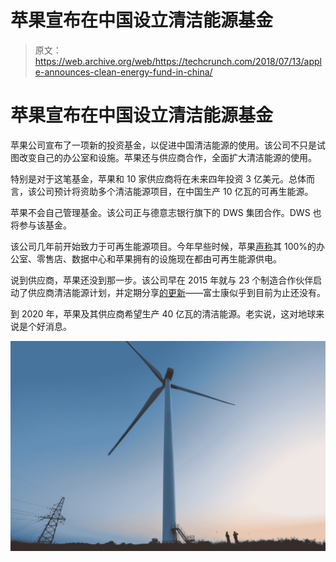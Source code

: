 # 苹果宣布在中国设立清洁能源基金 

> 原文：<https://web.archive.org/web/https://techcrunch.com/2018/07/13/apple-announces-clean-energy-fund-in-china/>

# 苹果宣布在中国设立清洁能源基金

苹果公司宣布了一项新的投资基金，以促进中国清洁能源的使用。该公司不只是试图改变自己的办公室和设施。苹果还与供应商合作，全面扩大清洁能源的使用。

特别是对于这笔基金，苹果和 10 家供应商将在未来四年投资 3 亿美元。总体而言，该公司预计将资助多个清洁能源项目，在中国生产 10 亿瓦的可再生能源。

苹果不会自己管理基金。该公司正与德意志银行旗下的 DWS 集团合作。DWS 也将参与该基金。

该公司几年前开始致力于可再生能源项目。今年早些时候，苹果[声称](https://web.archive.org/web/20221025222232/https://techcrunch.com/2018/04/09/apple-says-its-global-facilities-are-now-powered-by-100-percent-clean-energy/)其 100%的办公室、零售店、数据中心和苹果拥有的设施现在都由可再生能源供电。

说到供应商，苹果还没到那一步。该公司早在 2015 年就与 23 个制造合作伙伴启动了供应商清洁能源计划，并定期分享[的更新](https://web.archive.org/web/20221025222232/https://www.apple.com/ru/environment/pdf/Apple_Supplier_Clean_Energy_Program_Update_April_2018.pdf)——富士康似乎到目前为止还没有。

到 2020 年，苹果及其供应商希望生产 40 亿瓦的清洁能源。老实说，这对地球来说是个好消息。

![](img/b74423dbadc610fff47d301268f752cb.png)